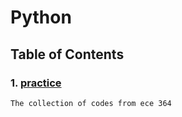 # Python

## Table of Contents
### 1. [practice](https://github.com/WAnother/Notes/tree/master/Python/practice)                
    The collection of codes from ece 364
